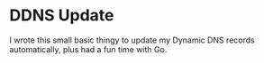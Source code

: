 # DDNS Update

I wrote this small basic thingy to update my Dynamic DNS records automatically, plus had a fun time with Go.